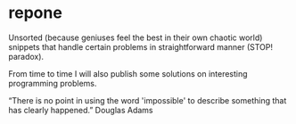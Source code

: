 repone
======

Unsorted (because geniuses feel the best in their own chaotic world) snippets that handle certain problems in straightforward manner (STOP! paradox).

From time to time I will also publish some solutions on interesting programming problems.

“There is no point in using the word 'impossible' to describe something that has clearly happened.” Douglas Adams
